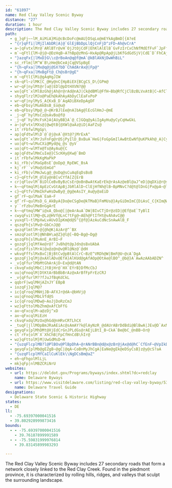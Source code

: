 ```yaml
---
id: "61897"
name: Red Clay Valley Scenic Byway
distance: "27"
duration: 1 hour
description: The Red Clay Valley Scenic Byway includes 27 secondary roads that form a network closely linked to the Red Clay Creek. Found in the piedmont province, it is characterized by rolling hills, ridges, and valleys that sculpt the surrounding landscape.
path:
  - g_}qFj~~lM_AiMiA}Mi@cBcDoFc@mAU}DSqLo@mEYkAgBmD[{A?eE
  - "{r}qFfi|lMjIlAbDR|A|@`GlEjBbDpLlQjCnFjD^zFD~Ah@vCrA"
  - a~|qFvtxlMr@`ARlBTr@vH`OjJtOjCdF|EhKlAlElB`GvFzIrCxChNfMdEfFvF`JpFfIt@rA?@
  - m`~qFtl{lM~@j@~@DzHqB~A?hBp@zMnG~HxAp@RpAp@jLbKfGdGdSjV|CdE`D`FhCAjA]p@_A`A_Fl@{@fKaH\_@P]
  - "}azqFx{|lMxD}G\\c@rBoAn@q@f@mA`@kBlAkNjDwWhBiL"
  - sc_rFlm|lM^W`B\zHe@bCeAjCq@VSpBgE
  - "{h~qFxa|lMx@q@j@SX?bD`ChAdArAx@|Fp@"
  - "{h~qFxa|lMxBgFt@_Ch@sBr@gE"
  - m`~qFtl{lMi@gAqHgJIW
  - sk~qFl~zlMK[C_@Hy@nC{HpBiEX{BCgCS_D\{GPm@
  - wr~qF|nylMt@r[u@|EDl@pDtHXVN?@@
  - wx{qFt`xlMlBzGh@jAh@r@rAd@nAJ|Ck@dBMl@FfH~Bb@RfCjClBzBLVxAtB|C~AfClBpAxBxA`F`@p@v@x@p@lAVpCjAlD|NjQ@@
  - shyqFlrzlMJo@PaEh@kAhAyAbDyClEaFxPoP
  - wr~qF|nylMyS_A{KxB_D`AqADiBXeDpAgDF
  - eb~qFbsylMuAkBsB_Eo@u@
  - eb~qFbsylMp@_@~@KrBJlEe@nA]bAg@lEcGlHmJ~@mE
  - _j~qF`hylMsCz@sAvBo@f@
  - _j~qF`hylMcFsK}A{AUyBB}A`@_C]GQq@yAiIgAyHu@yCyCqHwGkL
  - a~|qFvtxlMXs@|@w@tB{@XWl@aAz@iD|AaFZs@
  - it`rFbfwlMgGp\
  - ap|qFdtwlM\D`@`@j@xA`@Xt@?jMrExA^
  - wx{qFt`xlMrJsFnFg@r@SjPyIlD_BxBuA`HeG|FoGpGmIlAwBtEwNf@uKPkAh@_A|CyBxGwC
  - uo|qFt~wlMuCXi@Myd@q_@s`@yV
  - uo|qFt~wlMTe@Ts@AyAu@{C
  - ap|qFdtwlMmCuIe@}CScKHy@Xw@`BmD
  - it`rFbfwlMkKgMaPkP
  - ki_rFb|vlMaGpBsE`@oDp@_RpEWC_BsA
  - kj`rF``vlMo@zEmGd^
  - ki_rFb|vlMmJwLg@_@oDq@sCuAqEqDsBoB
  - c}~qFtfvlM_@lEy@nB[vCYfA[Z{ErB
  - cr|qFlovlM`BiDlCeBvByBzCsEr@oBnBwAtKaErEk@rAsAz@eBl@aJ^eD|@qDXi@r@s@nCs@d@e@
  - k~~qFtmqlM|ApEzCvGtApBjJbRlAlD~ClEjHfNh@lB~BpMNvC?d@t@lDnG|Px@pA~@lBdB|G\p@fGrH\l@p@pDlCfHq@|E
  - c}~qFtfvlMmIkFwHsDwBy@_@g@eAsIY_Au@y@aEiD
  - gf`rF~qulMaA`EaA~F
  - gf`rF~qulMsD_G_AkByA{Do@eCSgDe@kTMaB}FmMUs@}AyGiDmImC{DiAsC_C{KIm@WwD|AuJNoB\{J_DsQ
  - y``rFzbulMeBnGgArE
  - k~~qFtmqlMW^i@xA_Qbo@[|@eArAuA`DW|BIvCTjDr@zED|@Ef@aE`TyBlI
  - cwyqFvitlM@~@Lz@HVf@LnC?tFg@~AEh@FtIfHt@vAhAvC@@
  - yuxqFl~tlMpXwLvAUvDIpKm@d@S^{@f@}AzAuCdNcSnAwAlB_F
  - qszqFh{slMv@~GbCnJ@@
  - qxzqFlmtlM~@{@h@K|AzAr@^`BX
  - smzqFzotlM|@NhBH\a@Z}@l@[~BQ~Bg@~Dg@
  - qszqFh{slMuAnE_ArBI~F
  - gozqFj}qlMfAe@r@?`JvBh@t@pJdn@sBxUAbA
  - u{zqFfislMrA|@x@z@n@v@Rl@Nz@`@dH
  - wkvqFffslMxBxC|BjBtCv@pBtAlCrC~BzE^VRDh@W|BmF@U~@cA`DgA
  - gozqFj}qlMj@xAXlADv@EfA}AlKUd@gAfAOp@OtAe@lBO^_@b@}A`AwAzAAbADZN^
  - _v{qFfurlMbMtGhArAjD~Ex@d@tAN
  - ckvqFxdqlMbC|JtBjHr@`HX`EYrB}DfMcCbJ
  - uu|qFnoqlM|DtKtArBbBbBrAz@xArBfFpFrEzCRJ
  - _v{qFfurlM??fJuJfBqKdCkL
  - qqbrF|wqlMHjAZnJY`EBpB
  - iozqFj}qlM@?
  - ic{qFroqlMNHjJB~AFXJr@dA~@bHVj@
  - uu|qFnoqlMbLVfd@S
  - ic{qFroqlMDw@~AoJjDoRzCmJ
  - wz}qFttolMbZhm@xAfCbFfG
  - ax~qFxcqlM~a@zDj^xD
  - ax~qFxcqlMiEzH
  - ckvqFxdqlMzOx@hGd@nHRvCRTLhCX
  - _tuqF|jllMOpBmJRaAEiAc@sAmAY?k@lAyNzR_@dAUrABrDdBdi@BlBwA|JEv@D`AxMhz@
  - geyqFx{plMhDMt@XjEdCrGnJPLdGs@rAEjLBtI_B~CkA`Be@bC_@nBB~Or@
  - ct`rFx{olM`X`XhChB|FpCfHnCdB\hIr@
  - wz}qFttolM}M|UwGdMsD~H
  - "{uzqFlcplMB?l@PlBOv@PlBpDhA~@rANrBBn@d@x@zBr@jAx@d@hC`CfEnF~@VpIkD"
  - geyqFx{plMb@gEZgB~@gC|@qA~CoBnMyJhCgA|EaNe@gEk@eDSyCsB}z@y@cS?aA
  - "{uzqFlcplMfCaIlCuKlEk\\NgDCsBm@aZ"
  - eh~qFhgolMlLjL
  - mk}qFp|nlMBZCRiNrU
websites:
  - url: https://deldot.gov/Programs/byways/index.shtml?dc=redclay
    name: Delaware Byways
  - url: https://www.visitdelaware.com/listing/red-clay-valley-byway/5380/
    name: Delaware Travel Guide
designations:
  - Delaware State Scenic & Historic Highway
states:
  - DE
ll:
  - -75.69397000041516
  - 39.802928999873416
bounds:
  - - -75.69397000041516
    - 39.76187899991589
  - - -75.59831999976814
    - 39.83145899983293

---
```


The Red Clay Valley Scenic Byway includes 27 secondary roads that form a network closely linked to the Red Clay Creek. Found in the piedmont province, it is characterized by rolling hills, ridges, and valleys that sculpt the surrounding landscape.
